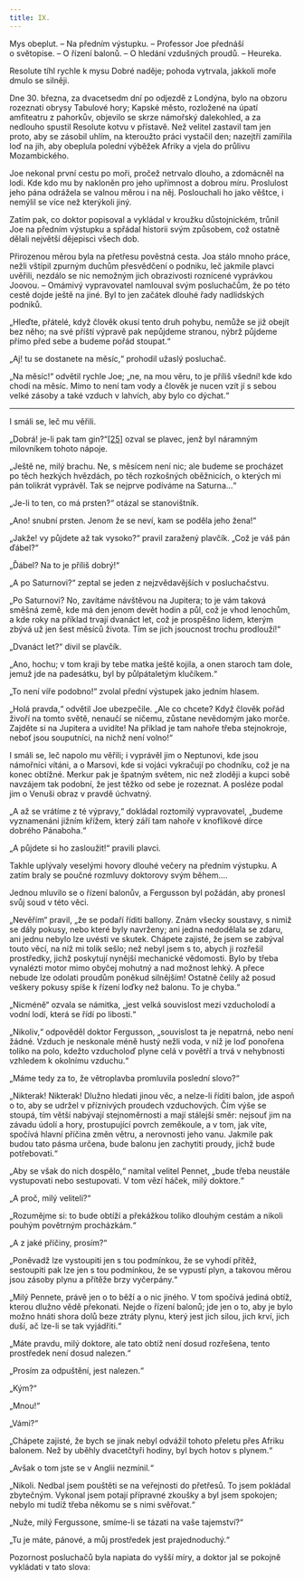 ```yaml
---
title: IX.
---
```


Mys obeplut. – Na předním výstupku. – Professor Joe přednáší o světopise. – O řízení balonů. – O hledání vzdušných proudů. – Heureka.

Resolute tíhl rychle k mysu Dobré naděje; pohoda vytrvala, jakkoli moře dmulo se silněji.

Dne 30. března, za dvacetsedm dní po odjezdě z Londýna, bylo na obzoru rozeznati obrysy Tabulové hory; Kapské město, rozložené na úpatí amfiteatru z pahorkův, objevilo se skrze námořský dalekohled, a za nedlouho spustil Resolute kotvu v přístavě. Než velitel zastavil tam jen proto, aby se zásobil uhlím, na kteroužto práci vystačil den; nazejtří zamířila loď na jih, aby obeplula polední výběžek Afriky a vjela do průlivu Mozambického.

Joe nekonal první cestu po moři, pročež netrvalo dlouho, a zdomácněl na lodi. Kde kdo mu by nakloněn pro jeho upřímnost a dobrou míru. Proslulost jeho pána odrážela se valnou měrou i na něj. Poslouchali ho jako věštce, i nemýlil se více než kterýkoli jiný.

Zatím pak, co doktor popisoval a vykládal v kroužku důstojnickém, trůnil Joe na předním výstupku a spřádal historii svým způsobem, což ostatně dělali největší dějepisci všech dob.

Přirozenou měrou byla na přetřesu pověstná cesta. Joa stálo mnoho práce, nežli vštípil zpurným duchům přesvědčení o podniku, leč jakmile plavci uvěřili, nezdálo se nic nemožným jich obrazivosti roznícené vyprávkou Joovou. – Omámivý vypravovatel namlouval svým posluchačům, že po této cestě dojde ještě na jiné. Byl to jen začátek dlouhé řady nadlidských podniků.

„Hleďte, přátelé, když člověk okusí tento druh pohybu, nemůže se již obejít bez něho; na své příští výpravě pak nepůjdeme stranou, nýbrž půjdeme přímo před sebe a budeme pořád stoupat.“

„Aj! tu se dostanete na měsíc,“ prohodil užaslý posluchač.

„Na měsíc!“ odvětil rychle Joe; „ne, na mou věru, to je příliš všední! kde kdo chodí na měsíc. Mimo to není tam vody a člověk je nucen vzít jí s sebou velké zásoby a také vzduch v lahvích, aby bylo co dýchat.“

* * *

I smáli se, leč mu věřili.

„Dobrá! je-li pak tam gin?“[\[25\]](../Text/pet_nedel_v_balone_split_047.html#_ftn25) ozval se plavec, jenž byl náramným milovníkem tohoto nápoje.

„Ještě ne, milý brachu. Ne, s měsícem není nic; ale budeme se procházet po těch hezkých hvězdách, po těch rozkošných oběžnicích, o kterých mi pán tolikrát vyprávěl. Tak se nejprve podíváme na Saturna…“

„Je-li to ten, co má prsten?“ otázal se stanovištník.

„Ano! snubní prsten. Jenom že se neví, kam se poděla jeho žena!“

„Jakže! vy půjdete až tak vysoko?“ pravil zaražený plavčík. „Což je váš pán ďábel?“

„Ďábel? Na to je příliš dobrý!“

„A po Saturnovi?“ zeptal se jeden z nejzvědavějších v posluchačstvu.

„Po Saturnovi? No, zavítáme návštěvou na Jupitera; to je vám taková směšná země, kde má den jenom devět hodin a půl, což je vhod lenochům, a kde roky na příklad trvají dvanáct let, což je prospěšno lidem, kterým zbývá už jen šest měsíců života. Tím se jich jsoucnost trochu prodlouží!“

„Dvanáct let?“ divil se plavčík.

„Ano, hochu; v tom kraji by tebe matka ještě kojila, a onen staroch tam dole, jemuž jde na padesátku, byl by půlpátaletým klučíkem.“

„To není víře podobno!“ zvolal přední výstupek jako jedním hlasem.

„Holá pravda,“ odvětil Joe ubezpečile. „Ale co chcete? Když člověk pořád živoří na tomto světě, nenaučí se ničemu, zůstane nevědomým jako morče. Zajděte si na Jupitera a uvidíte! Na příklad je tam nahoře třeba stejnokroje, neboť jsou souputníci, na nichž není volno!“

I smáli se, leč napolo mu věřili; i vyprávěl jim o Neptunovi, kde jsou námořníci vítáni, a o Marsovi, kde si vojáci vykračují po chodníku, což je na konec obtížné. Merkur pak je špatným světem, nic než zloději a kupci sobě navzájem tak podobní, že jest těžko od sebe je rozeznat. A posléze podal jim o Venuši obraz v pravdě úchvatný.

„A až se vrátíme z té výpravy,“ dokládal roztomilý vypravovatel, „budeme vyznamenáni jižním křížem, který září tam nahoře v knoflíkové dírce dobrého Pánaboha.“

„A půjdete si ho zasloužit!“ pravili plavci.

Takhle uplývaly veselými hovory dlouhé večery na předním výstupku. A zatím braly se poučné rozmluvy doktorovy svým během.…

Jednou mluvilo se o řízení balonův, a Fergusson byl požádán, aby pronesl svůj soud v této věci.

„Nevěřím“ pravil, „že se podaří říditi ballony. Znám všecky soustavy, s nimiž se dály pokusy, nebo které byly navrženy; ani jedna nedodělala se zdaru, ani jednu nebylo lze uvésti ve skutek. Chápete zajisté, že jsem se zabýval touto věcí, na níž mi tolik sešlo; než nebyl jsem s to, abych ji rozřešil prostředky, jichž poskytují nynější mechanické vědomosti. Bylo by třeba vynalézti motor mimo obyčej mohutný a nad možnost lehký. A přece nebude lze odolati proudům poněkud silnějším! Ostatně čelily až posud veškery pokusy spíše k řízení loďky než balonu. To je chyba.“

„Nicméně“ ozvala se námitka, „jest velká souvislost mezi vzducholodí a vodní lodí, která se řídí po libosti.“

„Nikoliv,“ odpověděl doktor Fergusson, „souvislost ta je nepatrná, nebo není žádné. Vzduch je neskonale méně hustý nežli voda, v níž je loď ponořena toliko na polo, kdežto vzducholoď plyne celá v povětří a trvá v nehybnosti vzhledem k okolnímu vzduchu.“

„Máme tedy za to, že větroplavba promluvila poslední slovo?“

„Nikterak! Nikterak! Dlužno hledati jinou věc, a nelze-li říditi balon, jde aspoň o to, aby se udržel v příznivých proudech vzduchových. Čím výše se stoupá, tím větší nabývají stejnoměrnosti a mají stálejší směr: nejsouť jim na závadu údolí a hory, prostupující povrch zeměkoule, a v tom, jak víte, spočívá hlavní příčina změn větru, a nerovnosti jeho vanu. Jakmile pak budou tato pásma určena, bude balonu jen zachytiti proudy, jichž bude potřebovati.“

„Aby se však do nich dospělo,“ namítal velitel Pennet, „bude třeba neustále vystupovati nebo sestupovati. V tom vězí háček, milý doktore.“

„A proč, milý veliteli?“

„Rozumějme si: to bude obtíží a překážkou toliko dlouhým cestám a nikoli pouhým povětrným procházkám.“

„A z jaké příčiny, prosím?“

„Poněvadž lze vystoupiti jen s tou podmínkou, že se vyhodí přítěž, sestoupiti pak lze jen s tou podmínkou, že se vypustí plyn, a takovou měrou jsou zásoby plynu a přítěže brzy vyčerpány.“

„Milý Pennete, právě jen o to běží a o nic jiného. V tom spočívá jediná obtíž, kterou dlužno vědě překonati. Nejde o řízení balonů; jde jen o to, aby je bylo možno hnáti shora dolů beze ztráty plynu, který jest jich silou, jich krví, jich duší, ač lze-li se tak vyjádřiti.“

„Máte pravdu, milý doktore, ale tato obtíž není dosud rozřešena, tento prostředek není dosud nalezen.“

„Prosím za odpuštění, jest nalezen.“

„Kým?“

„Mnou!“

„Vámi?“

„Chápete zajisté, že bych se jinak nebyl odvážil tohoto přeletu přes Afriku balonem. Než by uběhly dvacetčtyři hodiny, byl bych hotov s plynem.“

„Avšak o tom jste se v Anglii nezmínil.“

„Nikoli. Nedbal jsem pouštěti se na veřejnosti do přetřesů. To jsem pokládal zbytečným. Vykonal jsem potají přípravné zkoušky a byl jsem spokojen; nebylo mi tudíž třeba někomu se s nimi svěřovat.“

„Nuže, milý Fergussone, smíme-li se tázati na vaše tajemství?“

„Tu je máte, pánové, a můj prostředek jest prajednoduchý.“

Pozornost posluchačů byla napiata do vyšší míry, a doktor jal se pokojně vykládati v tato slova:
